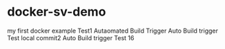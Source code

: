 # docker-sv-demo
my first docker example
Test1 Autaomated Build Trigger
Auto Build trigger Test local commit2
Auto Build trigger Test 16


